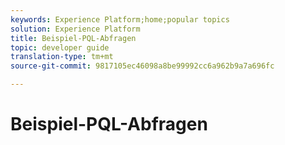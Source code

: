 ```yaml
---
keywords: Experience Platform;home;popular topics
solution: Experience Platform
title: Beispiel-PQL-Abfragen
topic: developer guide
translation-type: tm+mt
source-git-commit: 9817105ec46098a8be99992cc6a962b9a7a696fc

---
```



# Beispiel-PQL-Abfragen
